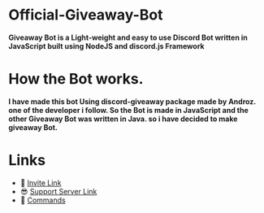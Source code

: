 # Official-Giveaway-Bot
**Giveaway Bot is a Light-weight and easy to use Discord Bot written in JavaScript built using NodeJS and discord.js Framework**

# How the Bot works.
**I have made this bot Using discord-giveaway package made by Androz. one of the developer i follow.
So the Bot is made in JavaScript and the other Giveaway Bot was written in Java. so i have decided 
to make giveaway Bot.**

# Links
- 🔗 [Invite Link](https://discordapp.com/api/oauth2/authorize?client_id=606587080042086420&permissions=8&scope=bot)
- 😎 [Support Server Link](https://discord.gg/wjBJJUY)
- 📃 [Commands](https://github.com/Zaid-maker/-Official-Giveaway-Bot-/blob/master/AVAILABLE_COMMANDS.md)
